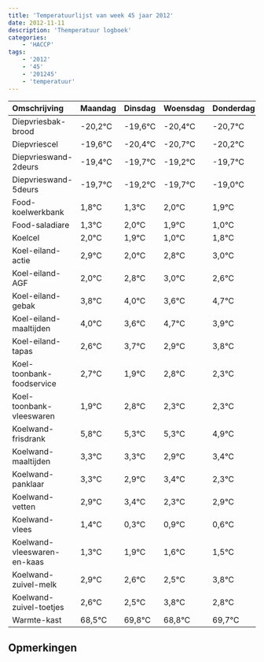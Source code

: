 ```yaml
---
title: 'Temperatuurlijst van week 45 jaar 2012'
date: 2012-11-11
description: 'Themperatuur logboek'
categories:
    - 'HACCP'
tags:
    - '2012'
    - '45'
    - '201245'
    - 'temperatuur'
---
```

|Omschrijving|Maandag|Dinsdag|Woensdag|Donderdag|Vrijdag|Zaterdag|Zondag|
|:---|:---|:---|:---|:---|:---|:---|:---|
|Diepvriesbak-brood|-20,2°C|-19,6°C|-20,4°C|-20,7°C|-20,2°C|-20,7°C|-20,0°C|
|Diepvriescel|-19,6°C|-20,4°C|-20,7°C|-20,2°C|-20,7°C|-20,0°C|-20,1°C|
|Diepvrieswand-2deurs|-19,4°C|-19,7°C|-19,2°C|-19,7°C|-19,0°C|-19,1°C|-20,0°C|
|Diepvrieswand-5deurs|-19,7°C|-19,2°C|-19,7°C|-19,0°C|-19,1°C|-20,0°C|-19,2°C|
|Food-koelwerkbank|1,8°C|1,3°C|2,0°C|1,9°C|1,0°C|1,8°C|2,0°C|
|Food-saladiare|1,3°C|2,0°C|1,9°C|1,0°C|1,8°C|2,0°C|1,6°C|
|Koelcel|2,0°C|1,9°C|1,0°C|1,8°C|2,0°C|1,6°C|2,7°C|
|Koel-eiland-actie|2,9°C|2,0°C|2,8°C|3,0°C|2,6°C|3,7°C|2,9°C|
|Koel-eiland-AGF|2,0°C|2,8°C|3,0°C|2,6°C|3,7°C|2,9°C|3,8°C|
|Koel-eiland-gebak|3,8°C|4,0°C|3,6°C|4,7°C|3,9°C|4,8°C|4,3°C|
|Koel-eiland-maaltijden|4,0°C|3,6°C|4,7°C|3,9°C|4,8°C|4,3°C|4,3°C|
|Koel-eiland-tapas|2,6°C|3,7°C|2,9°C|3,8°C|3,3°C|3,3°C|2,9°C|
|Koel-toonbank-foodservice|2,7°C|1,9°C|2,8°C|2,3°C|2,3°C|1,9°C|2,4°C|
|Koel-toonbank-vleeswaren|1,9°C|2,8°C|2,3°C|2,3°C|1,9°C|2,4°C|1,3°C|
|Koelwand-frisdrank|5,8°C|5,3°C|5,3°C|4,9°C|5,4°C|4,3°C|4,9°C|
|Koelwand-maaltijden|3,3°C|3,3°C|2,9°C|3,4°C|2,3°C|2,9°C|2,6°C|
|Koelwand-panklaar|3,3°C|2,9°C|3,4°C|2,3°C|2,9°C|2,6°C|2,5°C|
|Koelwand-vetten|2,9°C|3,4°C|2,3°C|2,9°C|2,6°C|2,5°C|3,8°C|
|Koelwand-vlees|1,4°C|0,3°C|0,9°C|0,6°C|0,5°C|1,8°C|0,8°C|
|Koelwand-vleeswaren-en-kaas|1,3°C|1,9°C|1,6°C|1,5°C|2,8°C|1,8°C|2,7°C|
|Koelwand-zuivel-melk|2,9°C|2,6°C|2,5°C|3,8°C|2,8°C|3,7°C|2,3°C|
|Koelwand-zuivel-toetjes|2,6°C|2,5°C|3,8°C|2,8°C|3,7°C|2,3°C|2,7°C|
|Warmte-kast|68,5°C|69,8°C|68,8°C|69,7°C|68,3°C|68,7°C|68,9°C|

## Opmerkingen


